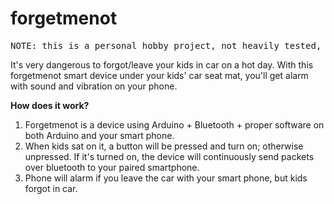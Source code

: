 # forgetmenot
<pre>NOTE: this is a personal hobby project, not heavily tested, use on your own risk!</pre>

It's very dangerous to forgot/leave your kids in car on a hot day. With this forgetmenot smart device under your kids' car seat mat, you'll get alarm with sound and vibration on your phone.

<b>How does it work?</b>
1) Forgetmenot is a device using Arduino + Bluetooth + proper software on both Arduino and your smart phone.
2) When kids sat on it, a button will be pressed and turn on; otherwise unpressed. If it's turned on, the device will continuously send packets over bluetooth to your paired smartphone.
3) Phone will alarm if you leave the car with your smart phone, but kids forgot in car.
